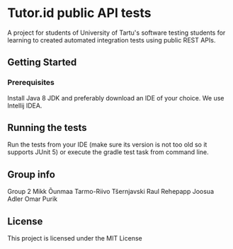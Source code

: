 # Tutor.id public API tests

A project for students of University of Tartu's software testing students for learning to created automated integration tests using public REST APIs.

## Getting Started

### Prerequisites

Install Java 8 JDK and preferably download an IDE of your choice. We use Intellij IDEA.

## Running the tests

Run the tests from your IDE (make sure its version is not too old so it supports JUnit 5)
or execute the gradle test task from command line.

## Group info
Group 2
Mikk Õunmaa
Tarmo-Riivo Tšernjavski
Raul Rehepapp
Joosua Adler
Omar Purik

## License

This project is licensed under the MIT License